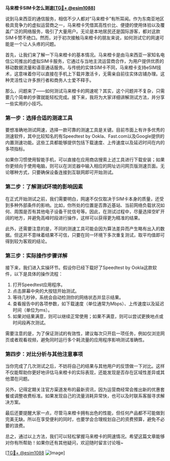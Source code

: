 **马来橙卡SIM卡怎么测速[[TG💪+ @esim1088](https://t.me/s/esim1088)]**

说到马来西亚的通信服务，相信不少人都对“马来橙卡”有所耳闻。作为东南亚地区极具竞争力的虚拟运营商之一，马来橙卡凭借其高性价比、便捷的使用体验以及覆盖广泛的网络服务，吸引了大量用户。无论是本地居民还是国际游客，都对这款SIM卡赞不绝口。然而，对于初次接触马来橙卡的朋友来说，如何测试它的网速可能是一个让人头疼的问题。

首先，让我们来了解一下马来橙卡的基本情况。马来橙卡是由马来西亚一家知名电信公司推出的虚拟SIM卡服务，它通过与当地主流运营商合作，为用户提供优质的移动数据流量和语音通话服务。与传统的实体SIM卡不同，马来橙卡支持eSIM技术，这意味着你可以直接在手机上下载并激活卡，无需亲自前往实体店铺办理。这种灵活性让许多旅行者和商务人士爱不释手。

那么，问题来了——如何测试马来橙卡的网速呢？其实，这个问题并不复杂，只需要几个简单的步骤就能轻松完成。接下来，我将为大家详细讲解测试方法，并分享一些实用的小技巧。

### **第一步：选择合适的测速工具**
要想准确地测试网速，选择一款可靠的测速工具是关键。目前市面上有许多优秀的测速软件，其中比较知名的有Speedtest by Ookla、Fast.com以及Google提供的内置测速功能。这些工具都能够提供包括下载速度、上传速度以及延迟时间在内的多项指标。

如果你习惯使用智能手机，可以直接在应用商店搜索上述工具进行下载安装；如果你更倾向于使用电脑，则可以在浏览器中输入相应的网址访问网页版测速页面。无论哪种方式，只要确保设备连接到互联网即可开始测试。

### **第二步：了解测试环境的影响因素**
在正式开始测试之前，我们需要明白，网速不仅仅取决于SIM卡本身的质量，还受到多种外部条件的影响。比如，你所处的位置是否靠近基站、当前网络负载状况如何、周围是否有其他电子设备干扰信号等。因此，在测试过程中，尽量选择空旷开阔的地方，并避免高峰时段进行操作，这样可以获得更为精准的结果。

此外，还需要注意的是，不同的测速工具可能会因为算法差异而产生略有出入的数据。但这并不意味着结果不可信，只要在同一环境下多次重复测试，取平均值即可得到较为客观的结论。

### **第三步：实际操作步骤详解**
接下来，我们进入实操环节。假设你已经下载好了Speedtest by Ookla这款软件，以下是具体的操作流程：

1. 打开Speedtest应用程序。
2. 点击屏幕中央的大按钮开始测试。
3. 等待几秒钟，系统会自动检测你的网络状态并显示结果。
4. 查看报告中的各项参数，如下载速度（单位通常为Mbps）、上传速度以及延迟时间（单位为ms）。
5. 如果对结果满意，则可以继续正常使用；如果不满意，则可以尝试更换地点或时间段再次测试。

需要注意的是，为了保证测试的有效性，建议每次只开启一项任务，例如仅浏览网页或者观看视频，避免同时运行多个耗流量的应用程序影响测试准确性。

### **第四步：对比分析与其他注意事项**
当你完成了几次测试之后，不妨将自己的结果与其他用户的反馈做一下对比。这样不仅能帮助你更好地评估马来橙卡的实际表现，还能发现是否存在区域性差异或其他潜在问题。

另外，记得定期关注官方渠道发布的最新资讯，因为运营商经常会推出新的优惠套餐或调整收费标准。如果发现自己的流量消耗异常快，也可以及时联系客服寻求解决方案。

最后还要提醒大家一点，尽管马来橙卡拥有出色的性能，但任何产品都不可能做到完美无缺。所以在享受便利的同时，也要学会合理规划自己的资费预算，避免不必要的浪费。

总之，通过以上方法，我们可以轻松掌握马来橙卡的网速情况。希望这篇文章能够对你有所帮助！如果你还有其他疑问，欢迎随时留言讨论哦~

[[TG💪+ @esim1088](https://t.me/s/esim1088) ![Image](https://i.postimg.cc/4NQfJmqS/Snipaste-2025-05-13-00-14-12.png)]